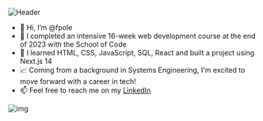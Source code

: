 ![Header](https://github.com/fpole/fpole/assets/137444215/482a79ae-a6db-4b9f-aaf0-e5f538a7279c)
- 👋 Hi, I’m @fpole
- 🌱 I completed an intensive 16-week web development course at the end of 2023 with the School of Code
- 🤖 I learned HTML, CSS, JavaScript, SQL, React and built a project using Next.js 14
- 📈 Coming from a background in Systems Engineering, I'm excited to move forward with a career in tech!
- 📫 Feel free to reach me on my [LinkedIn](https://www.linkedin.com/in/fred-pole-7b8a66105/)

![img](https://www.codewars.com/users/fpole/badges/small)

<!---
fpole/fpole is a ✨ special ✨ repository because its `README.md` (this file) appears on your GitHub profile.
You can click the Preview link to take a look at your changes.
--->
